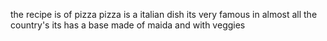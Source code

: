 the recipe is of pizza
pizza is a italian dish
its very famous in almost all the country's
its has a base made of maida
and with veggies